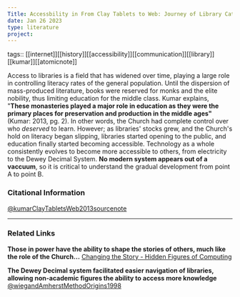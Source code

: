 ```yaml
---
Title: Accessbility in From Clay Tablets to Web: Journey of Library Catalogue
date: Jan 26 2023
type: literature
project:
---
```

tags::  [[internet]][[history]][[accessibility]][[communication]][[library]][[kumar]][[atomicnote]]

Access to libraries is a field that has widened over time, playing a large role in controlling literacy rates of the general population. Until the dispersion of mass-produced literature, books were reserved for monks and the elite nobility, thus limiting education for the middle class. Kumar explains, "**These monasteries played a major role in education as they were the primary places for preservation and production in the middle ages"** (Kumar: 2013, pg. 2). In other words, the Church had complete control over who *deserved* to learn. However; as libraries'  stocks grew, and the Church's hold on literacy began slipping, libraries started opening to the public, and education finally started becoming accessible. Technology as a whole consistently evolves to become more accessible to others, from electricity to the Dewey Decimal System. **No modern system appears out of a vaccuum**, so it is critical to understand the gradual development from point A to point B.

### Citational Information
[@kumarClayTabletsWeb2013sourcenote](@kumarClayTabletsWeb2013sourcenote.md)


---

### Related Links

**Those in power have the ability to shape the stories of others, much like the role of the Church...**
[Changing the Story - Hidden Figures of Computing](Changing%20the%20Story%20-%20Hidden%20Figures%20of%20Computing.md)

**The Dewey Decimal system facilitated easier navigation of libraries, allowing non-academic figures the ability to access more knowledge**
[@wiegandAmherstMethodOrigins1998](@wiegandAmherstMethodOrigins1998.md)

